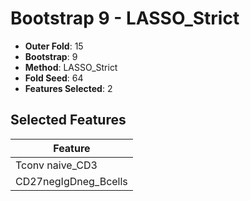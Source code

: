 # Bootstrap 9 - LASSO_Strict

- **Outer Fold**: 15
- **Bootstrap**: 9
- **Method**: LASSO_Strict
- **Fold Seed**: 64
- **Features Selected**: 2

## Selected Features

| Feature |
|---------|
| Tconv naive_CD3 |
| CD27negIgDneg_Bcells |
